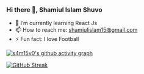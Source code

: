 ### Hi there 👋, Shamiul Islam Shuvo 



- 🌱 I’m currently learning React Js  
- 📫 How to reach me: shamiulislam15@gmail.com 
- ⚡ Fun fact: I love Football 





[![s4m15v0's github activity graph](https://activity-graph.herokuapp.com/graph?username=s4m15v0&theme=react-dark)](https://github.com/s4m15v0/github-readme-activity-graph)

[![GitHub Streak](https://github-readme-streak-stats.herokuapp.com/?user=s4m15v0)](https://git.io/streak-stats)








